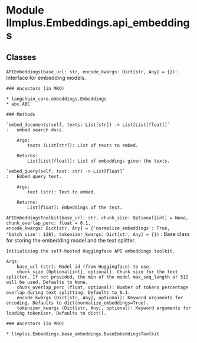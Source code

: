 Module llmplus.Embeddings.api_embeddings
========================================

Classes
-------

`APIEmbeddings(base_url: str, encode_kwargs: Dict[str, Any] = {})`
:   Interface for embedding models.

    ### Ancestors (in MRO)

    * langchain_core.embeddings.Embeddings
    * abc.ABC

    ### Methods

    `embed_documents(self, texts: List[str]) ‑> List[List[float]]`
    :   embed search docs.
        
        Args:
            texts (List[str]): List of texts to embed.
        
        Returns:
            List[List[float]]: List of embeddings given the texts.

    `embed_query(self, text: str) ‑> List[float]`
    :   Embed query text.
        
        Args:
            text (str): Text to embed.
        
        Returns:
            List[float]: Embeddings of the text.

`APIEmbeddingsToolkit(base_url: str, chunk_size: Optional[int] = None, chunk_overlap_perc: float = 0.1, encode_kwargs: Dict[str, Any] = {'normalize_embeddings': True, 'batch_size': 128}, tokenizer_kwargs: Dict[str, Any] = {})`
:   Base class for storing the embedding model and the text splitter.
        
    
    Initialising the self-hosted Huggingface API embeddings toolkit.
    
    Args:
        base_url (str): Model id (from Huggingface) to use.
        chunk_size (Optional[int], optional): Chunk size for the text splitter. If not provided, the min of the model max_seq_length or 512 will be used. Defaults to None.
        chunk_overlap_perc (float, optional): Number of tokens percentage overlap during text splitting. Defaults to 0.1.
        encode_kwargs (Dict[str, Any], optional): Keyword arguments for encoding. Defaults to dict(normalize_embeddings=True).
        tokenizer_kwargs (Dict[str, Any], optional): Keyword arguments for loading tokenizer. Defaults to dict().

    ### Ancestors (in MRO)

    * llmplus.Embeddings.base_embeddings.BaseEmbeddingsToolkit